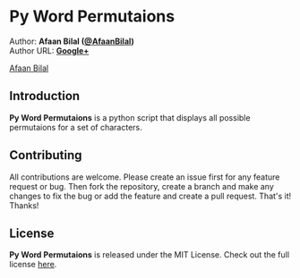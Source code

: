Py Word Permutaions
==============

Author: **Afaan Bilal ([@AfaanBilal](https://github.com/AfaanBilal))**   
Author URL: **[Google+](https://google.com/+AfaanBilal)**

[Afaan Bilal](https://afaan.ml)

## Introduction
**Py Word Permutaions** is a python script that displays all possible permutaions for a set of characters.

## Contributing
All contributions are welcome. Please create an issue first for any feature request
or bug. Then fork the repository, create a branch and make any changes to fix the bug 
or add the feature and create a pull request. That's it!
Thanks!

## License
**Py Word Permutaions** is released under the MIT License.
Check out the full license [here](LICENSE).
